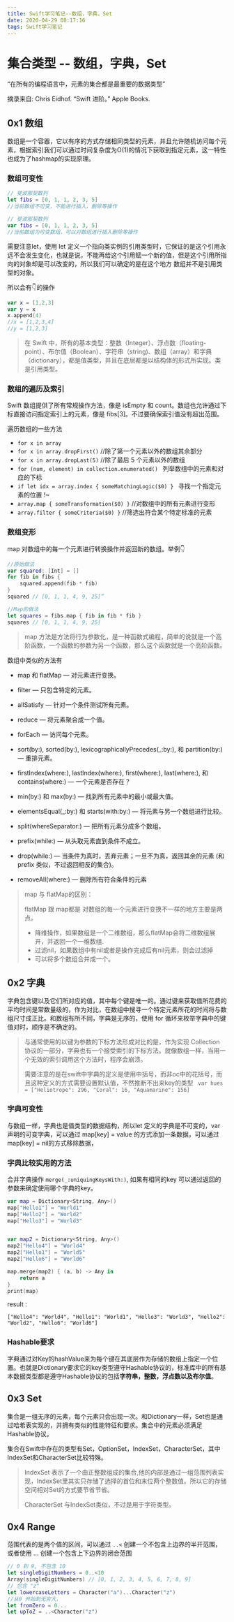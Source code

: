 ```yaml
---
title: Swift学习笔记--数组，字典，Set
date: 2020-04-29 00:17:16
tags: Swift学习笔记
---
```


# 集合类型 -- 数组，字典，Set

“在所有的编程语言中，元素的集合都是最重要的数据类型”

摘录来自: Chris Eidhof. “Swift 进阶。” Apple Books. 

## 0x1 数组

数组是一个容器，它以有序的方式存储相同类型的元素，并且允许随机访问每个元素，根据索引我们可以通过时间复杂度为O(1)的情况下获取到指定元素，这一特性也成为了hashmap的实现原理。

### 数组可变性

```swift
// 斐波那契数列
let fibs = [0, 1, 1, 2, 3, 5]
//当前数组不可变，不能进行插入，删除等操作

// 斐波那契数列
var fibs = [0, 1, 1, 2, 3, 5]
//当前数组为可变数组，可以对数组进行插入删除等操作
```

需要注意let，使用 let 定义一个指向类实例的引用类型时，它保证的是这个引用永远不会发生变化，也就是说，不能再给这个引用赋一个新的值，但是这个引用所指向的对象却是可以改变的，所以我们可以确定的是在这个地方 数组并不是引用类型的对象。

所以会有👇的操作

```swift
var x = [1,2,3]
var y = x
x.append(4)
//x = [1,2,3,4]
//y = [1,2,3]
```

> 在 Swift 中，所有的基本类型：整数（Integer）、浮点数（floating-point）、布尔值（Boolean）、字符串（string)、数组（array）和字典（dictionary），都是值类型，并且在底层都是以结构体的形式所实现。类是引用类型。

<!-- more -->

### 数组的遍历及索引

Swift 数组提供了所有常规操作方法，像是 isEmpty 和 count。数组也允许通过下标直接访问指定索引上的元素，像是 fibs[3]。不过要确保索引值没有超出范围。

遍历数组的一些方法

- `for x in array`
- `for x in array.dropFirst()`  //除了第一个元素以外的数组其余部分
- `for x in array.dropLast(5)` //除了最后 5 个元素以外的数组 
- `for (num, element) in collection.enumerated() ` 列举数组中的元素和对应的下标
- `if let idx = array.index { someMatchingLogic($0) } `  寻找一个指定元素的位置 !~
- `array.map { someTransformation($0) }`  //对数组中的所有元素进行变形
- `array.filter { someCriteria($0) }`  //筛选出符合某个特定标准的元素



### 数组变形

map 对数组中的每一个元素进行转换操作并返回新的数组。举例👇

```swift
//原始做法
var squared: [Int] = []
for fib in fibs {
	squared.append(fib * fib)
}
squared // [0, 1, 1, 4, 9, 25]”

//Map的做法
let squares = fibs.map { fib in fib * fib }
squares // [0, 1, 1, 4, 9, 25]
```

> map 方法是方法将行为参数化，是一种函数式编程，简单的说就是一个高阶函数，一个函数的参数为另一个函数，那么这个函数就是一个高阶函数。

数组中类似的方法有

- map 和 flatMap — 对元素进行变换。

- filter — 只包含特定的元素。

- allSatisfy — 针对一个条件测试所有元素。

- reduce — 将元素聚合成一个值。

- forEach — 访问每个元素。

- sort(by:), sorted(by:), lexicographicallyPrecedes(_:by:), 和 partition(by:) — 重排元素。

- firstIndex(where:), lastIndex(where:), first(where:), last(where:), 和 contains(where:) — 一个元素是否存在？

- min(by:) 和 max(by:) — 找到所有元素中的最小或最大值。

- elementsEqual(_:by:) 和 starts(with:by:) — 将元素与另一个数组进行比较。

- split(whereSeparator:) — 把所有元素分成多个数组。

- prefix(while:) — 从头取元素直到条件不成立。

- drop(while:) — 当条件为真时，丢弃元素；一旦不为真，返回其余的元素 (和 prefix 类似，不过返回相反的集合)。

- removeAll(where:) — 删除所有符合条件的元素


>map 与 flatMap的区别：
>
>flatMap 跟 map都是 对数组的每一个元素进行变换不一样的地方主要是两点。
>
>- 降维操作，如果数组是一个二维数组，那么flatMap会将二维数组展开，并返回一个一维数组.
>- 过滤nil，如果数组中有nil或者是操作完成后有nil元素，则会过滤掉
>- 可以将多个数组合并成一个。



## 0x2 字典

字典包含键以及它们所对应的值，其中每个键是唯一的。通过键来获取值所花费的平均时间是常数量级的，作为对比，在数组中搜寻一个特定元素所花的时间将与数组尺寸成正比。和数组有所不同，字典是无序的，使用 for 循环来枚举字典中的键值对时，顺序是不确定的。

> 与通常使用的以键为参数的下标方法形成对比的是，作为实现 Collection 协议的一部分，字典也有一个接受索引的下标方法。就像数组一样，当用一个无效的索引调用这个方法时，程序会崩溃。
>
> 需要注意的是在swift中字典的定义是使用中括号，而非oc中的花括号，而且这种定义的方式需要设置默认值，不然推断不出来key的类型 ` var hues = ["Heliotrope": 296, "Coral": 16, "Aquamarine": 156]`

### 字典可变性

与数组一样，字典也是值类型的数据结构，所以let 定义的字典是不可变的，var 声明的可变字典，可以通过 map[key] = value 的方式添加一条数据，可以通过map[key] = nil的方式移除数据，

### 字典比较实用的方法

合并字典操作 `merge(_:uniquingKeysWith:)`, 如果有相同的key 可以通过返回的参数来确定使用哪个字典的key。

```swift
var map = Dictionary<String, Any>()
map["Hello1"] = "World1"
map["Hello2"] = "World2"
map["Hello3"] = "World3"


var map2 = Dictionary<String, Any>()
map2["Hello4"] = "World4"
map2["Hello1"] = "World5"
map2["Hello6"] = "World6"

map.merge(map2) { (a, b) -> Any in
    return a
}
print(map)
```

result :

`["Hello4": "World4", "Hello1": "World1", "Hello3": "World3", "Hello2": "World2", "Hello6": "World6"]`

### Hashable要求

字典通过对Key的hashValue来为每个键在其底层作为存储的数组上指定一个位置。也就是Dictionary要求它的key类型遵守Hashable协议的，标准库中的所有基本数据类型都是遵守Hashable协议的包括**字符串，整数，浮点数以及布尔值**。



## 0x3 Set

集合是一组无序的元素，每个元素只会出现一次。和Dictionary一样，Set也是通过哈希表实现的，并拥有类似的性能特征和要求。集合中的元素必须满足Hashable协议。

集合在Swift中存在的类型有Set，OptionSet，IndexSet，CharacterSet，其中IndexSet和CharacterSet比较特殊。

> IndexSet 表示了一个由正整数组成的集合,他的内部是通过一组范围列表实现，IndexSet里其实只存储了选择的首位和末位两个整数值。所以它的存储空间相对Set<Int>的方式要节省节省。
>
> CharacterSet 与IndexSet类似，不过是用于字符类型。

## 0x4 Range

范围代表的是两个值的区间，可以通过 `..<` 创建一个不包含上边界的半开范围，或者使用 ... 创建一个包含上下边界的闭合范围

```swift
// 0 到 9, 不包含 10
let singleDigitNumbers = 0..<10
Array(singleDigitNumbers) // [0, 1, 2, 3, 4, 5, 6, 7, 8, 9]
// 包含 "z"
let lowercaseLetters = Character("a")...Character("z")
//从0 开始到无穷大，
let fromZero = 0...
let upToZ = ..<Character("z")
```



